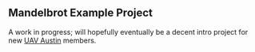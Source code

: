 Mandelbrot Example Project
--

A work in progress; will hopefully eventually be a decent intro project for new [UAV Austin](https://github.com/uavaustin) members.